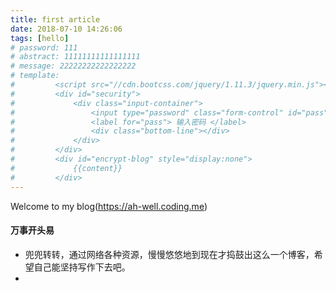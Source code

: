 ```yaml
---
title: first article
date: 2018-07-10 14:26:06
tags: [hello]
# password: 111
# abstract: 11111111111111111
# message: 22222222222222222
# template:
#         <script src="//cdn.bootcss.com/jquery/1.11.3/jquery.min.js"></script>
#         <div id="security">
#             <div class="input-container">
#                 <input type="password" class="form-control" id="pass" placeholder="可联系博主取得密码" />
#                 <label for="pass"> 输入密码 </label>
#                 <div class="bottom-line"></div>
#             </div>
#         </div>
#         <div id="encrypt-blog" style="display:none">
#             {{content}}
#         </div>
---
```


Welcome to my blog(https://ah-well.coding.me)

<!-- Welcome to [Well's Blog](https://ah-well.github.io/)! This is my very first post. -->

#### 万事开头易

- 兜兜转转，通过网络各种资源，慢慢悠悠地到现在才捣鼓出这么一个博客，希望自己能坚持写作下去吧。
- 
